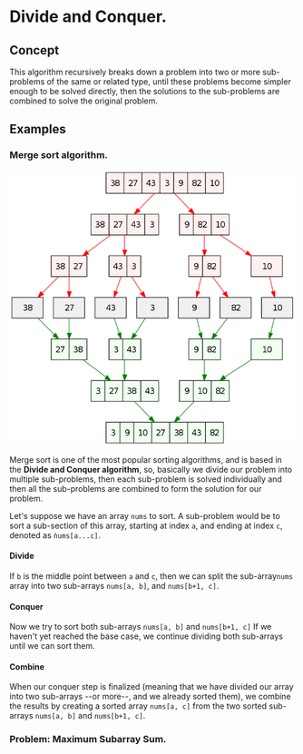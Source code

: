 # Divide and Conquer.


## Concept

 This algorithm recursively breaks down a problem into two or more sub-problems of the same or related type, until these problems become simpler enough to be solved directly, then the solutions to the sub-problems are combined to solve the original problem.
 
## Examples

### Merge sort algorithm.

![Merge sort](../img/merge-sort-diagram.png)

 Merge sort is one of the most popular sorting algorithms, and is based in the **Divide and Conquer algorithm**, so, basically we divide our problem into multiple sub-problems, then each sub-problem is solved individually and then all the sub-problems are combined to form the solution for our problem.

 
 Let's suppose we have an array `nums` to sort. A sub-problem would be to sort a sub-section of this array, starting at index `a`, and ending at index `c`, denoted as `ǹums[a...c]`.
 
#### Divide

 If `b` is the middle point between `a` and `c`, then we can split the sub-array`nums` array into two sub-arrays
`nums[a, b]`, and `nums[b+1, c]`.

#### Conquer

 Now we try to sort both sub-arrays `nums[a, b]` and `nums[b+1, c]` If we haven't yet reached the base case, we continue dividing both sub-arrays until we can sort them.
 
 
#### Combine

 When our conquer step is finalized (meaning that we have divided our array into two sub-arrays --or more--, and we already sorted them), we combine the results by creating a sorted array `nums[a, c]` from the two sorted sub-arrays `nums[a, b]` and `nums[b+1, c]`.
 
### Problem: Maximum Subarray Sum.
 